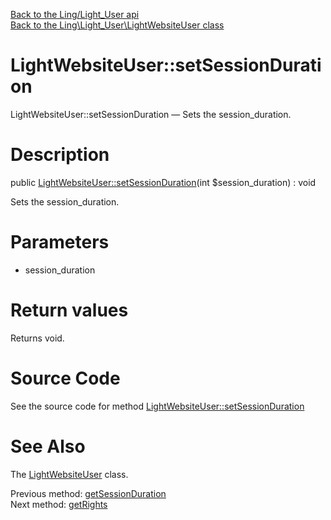 [Back to the Ling/Light_User api](https://github.com/lingtalfi/Light_User/blob/master/doc/api/Ling/Light_User.md)<br>
[Back to the Ling\Light_User\LightWebsiteUser class](https://github.com/lingtalfi/Light_User/blob/master/doc/api/Ling/Light_User/LightWebsiteUser.md)


LightWebsiteUser::setSessionDuration
================



LightWebsiteUser::setSessionDuration — Sets the session_duration.




Description
================


public [LightWebsiteUser::setSessionDuration](https://github.com/lingtalfi/Light_User/blob/master/doc/api/Ling/Light_User/LightWebsiteUser/setSessionDuration.md)(int $session_duration) : void




Sets the session_duration.




Parameters
================


- session_duration

    


Return values
================

Returns void.








Source Code
===========
See the source code for method [LightWebsiteUser::setSessionDuration](https://github.com/lingtalfi/Light_User/blob/master/LightWebsiteUser.php#L388-L391)


See Also
================

The [LightWebsiteUser](https://github.com/lingtalfi/Light_User/blob/master/doc/api/Ling/Light_User/LightWebsiteUser.md) class.

Previous method: [getSessionDuration](https://github.com/lingtalfi/Light_User/blob/master/doc/api/Ling/Light_User/LightWebsiteUser/getSessionDuration.md)<br>Next method: [getRights](https://github.com/lingtalfi/Light_User/blob/master/doc/api/Ling/Light_User/LightWebsiteUser/getRights.md)<br>

